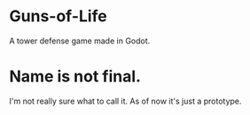 # Guns-of-Life
A tower defense game made in Godot.

# Name is not final.

I'm not really sure what to call it.
As of now it's just a prototype.
